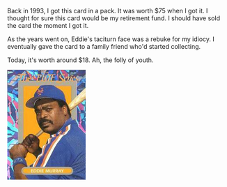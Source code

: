 Back in 1993, I got this card in a pack. It was worth $75 when I got it. I thought for sure this card would be my retirement fund. I should have sold the card the moment I got it.

As the years went on, Eddie's taciturn face was a rebuke for my idiocy. I eventually gave the card to a family friend who'd started collecting.

Today, it's worth around $18. Ah, the folly of youth.

![eddiemurray](https://raw.githubusercontent.com/muneer78/muneer78.github.io/master/images/eddiemurray.jpeg) 
